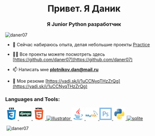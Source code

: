 <h1 align="center">Привет. Я Даник</h1>
<h3 align="center">Я Junior Python разработчик</h3>

<p align="left"> <img src="https://komarev.com/ghpvc/?username=daner07&label=Profile%20views&color=0e75b6&style=flat" alt="daner07" /> </p>

- 🔭 Сейчас набираюсь опыта, делая небольшие проекты [Practice](https://github.com/daner07/practice_python/tree/master)

- 👨‍💻 Все проекты можете посмотреть здесь [https://github.com/daner07](https://github.com/daner07)

- 📫 Написать мне **plotnikov.dan@mail.ru**

- 📄 Мое резюме [https://yadi.sk/i/1uCCNyqTHzZrQg](https://yadi.sk/i/1uCCNyqTHzZrQg)

</p>

<h3 align="left">Languages and Tools:</h3>
<p align="left"> <a href="https://www.w3schools.com/css/" target="_blank" rel="noreferrer"> <img src="https://raw.githubusercontent.com/devicons/devicon/master/icons/css3/css3-original-wordmark.svg" alt="css3" width="40" height="40"/> </a> <a href="https://www.djangoproject.com/" target="_blank" rel="noreferrer"> <img src="https://raw.githubusercontent.com/devicons/devicon/master/icons/django/django-original.svg" alt="django" width="40" height="40"/> </a> <a href="https://www.w3.org/html/" target="_blank" rel="noreferrer"> <img src="https://raw.githubusercontent.com/devicons/devicon/master/icons/html5/html5-original-wordmark.svg" alt="html5" width="40" height="40"/> </a> <a href="https://www.adobe.com/in/products/illustrator.html" target="_blank" rel="noreferrer"> <img src="https://www.vectorlogo.zone/logos/adobe_illustrator/adobe_illustrator-icon.svg" alt="illustrator" width="40" height="40"/> </a> <a href="https://www.java.com" target="_blank" rel="noreferrer"> <img src="https://raw.githubusercontent.com/devicons/devicon/master/icons/java/java-original.svg" alt="java" width="40" height="40"/> </a> <a href="https://www.mysql.com/" target="_blank" rel="noreferrer"> <img src="https://raw.githubusercontent.com/devicons/devicon/master/icons/mysql/mysql-original-wordmark.svg" alt="mysql" width="40" height="40"/> </a> <a href="https://www.photoshop.com/en" target="_blank" rel="noreferrer"> <img src="https://raw.githubusercontent.com/devicons/devicon/master/icons/photoshop/photoshop-line.svg" alt="photoshop" width="40" height="40"/> </a> <a href="https://www.python.org" target="_blank" rel="noreferrer"> <img src="https://raw.githubusercontent.com/devicons/devicon/master/icons/python/python-original.svg" alt="python" width="40" height="40"/> </a> <a href="https://www.sqlite.org/" target="_blank" rel="noreferrer"> <img src="https://www.vectorlogo.zone/logos/sqlite/sqlite-icon.svg" alt="sqlite" width="40" height="40"/> </a> </p>

<p>&nbsp;<img align="center" src="https://github-readme-stats.vercel.app/api?username=daner07&show_icons=true&locale=en" alt="daner07" /></p>

